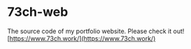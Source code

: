 # 73ch-web
The source code of my portfolio website. Please check it out!
[https://www.73ch.work/](https://www.73ch.work/)
